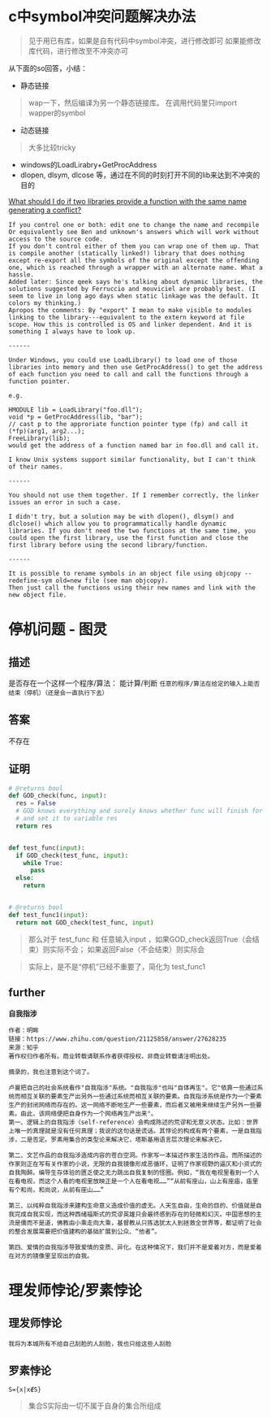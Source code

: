 
# c中symbol冲突问题解决办法
> 见于用已有库，如果是自有代码中symbol冲突，进行修改即可
> 如果能修改库代码，进行修改至不冲突亦可

从下面的so回答，小结：
* 静态链接
> wap一下，然后编译为另一个静态链接库。 在调用代码里只import wapper的symbol
* 动态链接
> 大多比较tricky

  * windows的LoadLirabry+GetProcAddress
  * dlopen, dlsym, dlcose 等，通过在不同的时刻打开不同的lib来达到不冲突的目的

[What should I do if two libraries provide a function with the same name generating a conflict?](http://stackoverflow.com/questions/678254/what-should-i-do-if-two-libraries-provide-a-function-with-the-same-name-generati)
```
If you control one or both: edit one to change the name and recompile Or equivalently see Ben and unknown's answers which will work without access to the source code.
If you don't control either of them you can wrap one of them up. That is compile another (statically linked!) library that does nothing except re-export all the symbols of the original except the offending one, which is reached through a wrapper with an alternate name. What a hassle.
Added later: Since qeek says he's talking about dynamic libraries, the solutions suggested by Ferruccio and mouviciel are probably best. (I seem to live in long ago days when static linkage was the default. It colors my thinking.)
Apropos the comments: By "export" I mean to make visible to modules linking to the library---equivalent to the extern keyword at file scope. How this is controlled is OS and linker dependent. And it is something I always have to look up.

------

Under Windows, you could use LoadLibrary() to load one of those libraries into memory and then use GetProcAddress() to get the address of each function you need to call and call the functions through a function pointer.

e.g.

HMODULE lib = LoadLibrary("foo.dll");
void *p = GetProcAddress(lib, "bar");
// cast p to the approriate function pointer type (fp) and call it
(*fp)(arg1, arg2...);
FreeLibrary(lib);
would get the address of a function named bar in foo.dll and call it.

I know Unix systems support similar functionality, but I can't think of their names.

------

You should not use them together. If I remember correctly, the linker issues an error in such a case.

I didn't try, but a solution may be with dlopen(), dlsym() and dlclose() which allow you to programmatically handle dynamic libraries. If you don't need the two functions at the same time, you could open the first library, use the first function and close the first library before using the second library/function.

------

It is possible to rename symbols in an object file using objcopy --redefine-sym old=new file (see man objcopy).
Then just call the functions using their new names and link with the new object file.
```

# 停机问题 - 图灵

## 描述
是否存在一个这样一个程序/算法： 能计算/判断 `任意的程序/算法在给定的输入上能否结束（停机）（还是会一直执行下去）`

## 答案
不存在

## 证明

```python
# @returns bool
def GOD_check(func, input):
  res = False
  # GOD knows everything and surely knows whether func will finish for input
  # and set it to variable res
  return res


def test_func(input):
  if GOD_check(test_func, input):
    while True:
      pass
  else:
    return


# @returns bool
def test_func1(input):
  return not GOD_check(test_func, input)
```

> 那么对于 test_func 和 任意输入input ，如果GOD_check返回True（会结束）则实际不会； 如果返回False（不会结束）则实际会

> 实际上，是不是“停机”已经不重要了，简化为  test_func1

## further
**自我指涉**
```
作者：明眸
链接：https://www.zhihu.com/question/21125858/answer/27628235
来源：知乎
著作权归作者所有。商业转载请联系作者获得授权，非商业转载请注明出处。

摘录的，我也注意到这个词了。

卢曼把自己的社会系统看作"自我指涉"系统。"自我指涉"也叫"自体再生"。它"依靠一些通过系统而相互关联的要素生产出另外一些通过系统而相互关联的要素。自我指涉系统是作为一个要素生产的封闭网络而存在的。这一网络不断地生产一些要素，而后者又被用来继续生产另外一些要素。由此，该网络便把自身作为一个网络再生产出来"。
第一、逻辑上的自我指涉（self-reference）会构成陈述的荒谬和无意义状态。比如：世界上唯一的真理就是没有任何真理；我说的这句话是谎话。其悖论的构成有两个要素，一是自我指涉，二是否定。罗素用集合的类型论来解决它，塔斯基用语言层次理论来解决它。

第二、文艺作品的自我指涉造成内容的苍白空洞。作家写一本描述作家生活的作品，而所描述的作家则正在写有关作家的小说，无限的自我镜像形成恶循环，证明了作家视野的逼仄和小资式的自我陶醉。编导生存体验的匮乏使之无力跳出自我复制的怪圈。例如，“我在电视里看到一个人在看电视，而这个人看的电视里放映正是一个人在看电视……”“从前有座山，山上有座庙，庙里有个和尚，和尚说，从前有座山……”

第三、以纯粹自我指涉来建构生命意义造成价值的虚无。人天生自由，生命的目的、价值就是自我完成自我实现，而这种西绪福斯式的荒谬英雄只会最终感到存在的轻微和幻灭。中国思想的主流是儒而不是道，佛教由小乘走向大乘，基督教从只拣选犹太人到拯救全世界等，都证明了社会的整合发展需要把价值建构的基础扩展到公众、“他者”。

第四、爱情的自我指涉导致爱情的变质、异化。在这种情况下，我们并不是爱着对方，而是爱着在对方的镜像里呈现出的自我。
```


# 理发师悖论/罗素悖论

## 理发师悖论
`我将为本城所有不给自己刮脸的人刮脸，我也只给这些人刮脸`

## 罗素悖论
`S={x|x∉S}`
> 集合S实际由一切不属于自身的集合所组成

```python


```
